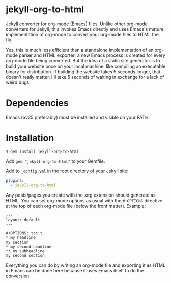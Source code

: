 # jekyll-org-to-html

Jekyll converter for org-mode (Emacs) files. Unlike other org-mode converters for Jekyll, this invokes Emacs directly and uses Emacs's mature implementation of org-mode to convert your org-mode files to HTML the fly.

Yes, this is much less efficient than a standalone implementation of an org-mode parser and HTML exporter; a new Emacs process is created for every org-mode file being converted. But the idea of a static site generator is to build your website once on your local machine, like compiling an executable binary for distribution. If building the website takes 5 seconds longer, that doesn't really matter. I'll take 5 seconds of waiting in exchange for a lack of weird bugs.

# Dependencies

Emacs (≥v25 preferably) must be installed and visible on your PATH.

# Installation

    $ gem install jekyll-org-to-html

Add `gem "jekyll-org-to-html"` to your Gemfile.

Add to `_config.yml` in the root directory of your Jekyll site:

```yaml
plugins:
  - jekyll-org-to-html
```

Any posts/pages you create with the .org extension should generate as HTML. You can set org-mode options as usual with the `#+OPTIONS` directive at the top of each org-mode file (below the front matter). Example:

	---
	layout: default
	---
	
	#+OPTIONS: toc:t
	* my headline
	my section
	* my second headline
	** my subheadline
	my second section


Everything you can do by writing an org-mode file and exporting it as HTML in Emacs can be done here because it uses Emacs itself to do the conversion.


